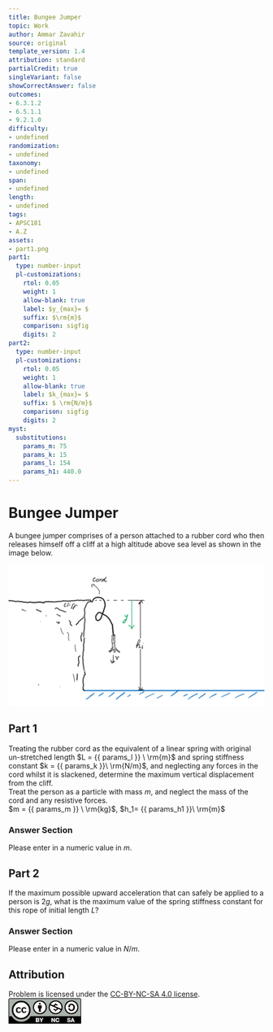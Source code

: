 ```yaml
---
title: Bungee Jumper
topic: Work
author: Ammar Zavahir
source: original
template_version: 1.4
attribution: standard
partialCredit: true
singleVariant: false
showCorrectAnswer: false
outcomes:
- 6.3.1.2
- 6.5.1.1
- 9.2.1.0
difficulty:
- undefined
randomization:
- undefined
taxonomy:
- undefined
span:
- undefined
length:
- undefined
tags:
- APSC181
- A.Z
assets:
- part1.png
part1:
  type: number-input
  pl-customizations:
    rtol: 0.05
    weight: 1
    allow-blank: true
    label: $y_{max}= $
    suffix: $\rm{m}$
    comparison: sigfig
    digits: 2
part2:
  type: number-input
  pl-customizations:
    rtol: 0.05
    weight: 1
    allow-blank: true
    label: $k_{max}= $
    suffix: $ \rm{N/m}$
    comparison: sigfig
    digits: 2
myst:
  substitutions:
    params_m: 75
    params_k: 15
    params_l: 154
    params_h1: 440.0
---
```

# Bungee Jumper
A bungee jumper comprises of a person attached to a rubber cord who then releases himself off a cliff at a high altitude above sea level as shown in the image below.

<img src="part1.png" width=600>

## Part 1

Treating the rubber cord as the equivalent of a linear spring with original un-stretched length $L = {{ params_l }} \ \rm{m}$ and spring stiffness constant $k = {{ params_k }}\ \rm{N/m}$, and neglecting any forces in the cord whilst it is slackened, determine the maximum vertical displacement from the cliff.<br>
Treat the person as a particle with mass $m$, and neglect the mass of the cord and any resistive forces.<br>
$m = {{ params_m }} \ \rm{kg}$, $h_1= {{ params_h1 }}\ \rm{m}$

### Answer Section

Please enter in a numeric value in $m$.

## Part 2

If the maximum possible upward acceleration that can safely be applied to a person is $2g$, what is the maximum value of the spring stiffness constant for this rope of initial length $L$?

### Answer Section

Please enter in a numeric value in $N/m$.

## Attribution

Problem is licensed under the [CC-BY-NC-SA 4.0 license](https://creativecommons.org/licenses/by-nc-sa/4.0/).<br> ![The Creative Commons 4.0 license requiring attribution-BY, non-commercial-NC, and share-alike-SA license.](https://raw.githubusercontent.com/firasm/bits/master/by-nc-sa.png)